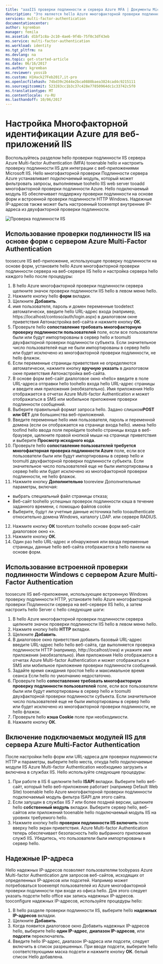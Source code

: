 ```yaml
---
title: "aaaIIS проверки подлинности и сервера Azure MFA | Документы Microsoft"
description: "Это является hello Azure многофакторной проверки подлинности, будет полезен при развертывании проверки подлинности служб IIS и сервера Azure Multi-factor Authentication."
services: multi-factor-authentication
documentationcenter: 
author: kgremban
manager: femila
ms.assetid: d1bf1c8a-2c10-4ae6-9f4b-75f0c3df43eb
ms.service: multi-factor-authentication
ms.workload: identity
ms.tgt_pltfrm: na
ms.devlang: na
ms.topic: get-started-article
ms.date: 06/16/2017
ms.author: kgremban
ms.reviewer: yossib
ms.custom: H1Hack27Feb2017,it-pro
ms.openlocfilehash: 74bd39c2644e2bca0880baea3824cad4c9215111
ms.sourcegitcommit: 523283cc1b3c37c428e77850964dc1c33742c5f0
ms.translationtype: MT
ms.contentlocale: ru-RU
ms.lasthandoff: 10/06/2017
---
```

# <a name="configure-azure-multi-factor-authentication-server-for-iis-web-apps"></a>Настройка Многофакторной идентификации Azure для веб-приложений IIS

Воспользуйтесь разделом hello проверки подлинности IIS сервера Azure Multi-factor Authentication (MFA) tooenable hello и настроить проверку подлинности IIS для интеграции с веб-приложениями Microsoft IIS. Hello многофакторной проверки Подлинности сервера Azure устанавливает подключаемый модуль, который может фильтровать запросы, выполняемые toohello IIS web server tooadd многофакторной проверки подлинности Azure. Hello подключаемый модуль IIS обеспечивает поддержку проверки подлинности на основе форм и встроенной проверки подлинности HTTP Windows. Надежные IP-адресов также может быть настроенный tooexempt внутренние IP-адреса из двухфакторной проверки подлинности.

![Проверка подлинности IIS](./media/multi-factor-authentication-get-started-server-iis/iis.png)

## <a name="using-form-based-iis-authentication-with-azure-multi-factor-authentication-server"></a>Использование проверки подлинности IIS на основе форм с сервером Azure Multi-Factor Authentication
toosecure IIS веб-приложение, использующее проверку подлинности на основе форм, установите hello Azure многофакторной проверки подлинности сервера на веб-сервере IIS hello и настройка сервера hello каждого hello после процедуры:

1. В hello Azure многофакторной проверки подлинности сервера щелкните значок проверки подлинности IIS hello в левом меню hello.
2. Нажмите кнопку hello **форм** вкладки.
3. Щелкните **Добавить**.
4. имя пользователя, пароль и домен переменные toodetect автоматически, введите hello URL-адрес входа (например, https://localhost/contoso/auth/login.aspx) в диалоговом окне приветствия Автонастройка веб-сайта и нажмите кнопку **ОК**.
5. Проверьте hello **сопоставление требовать многофакторную проверку подлинности пользователей** поле, если все пользователи были или будут импортированы в сервер hello и toomulti двухфакторной проверки подлинности субъекта. Если значительное число пользователей еще не были импортированы в сервер hello или будет исключено из многофакторной проверки подлинности, не hello флажок.
6. Если переменные страницы приветствия не определяются автоматически, нажмите кнопку **вручную указать** в диалоговом окне приветствия Автонастройка веб-сайта.
7. В основе форм веб-сайт диалоговое окно «hello» введите в поле URL-адреса отправки hello toohello входа hello URL-адрес страницы и введите имя приложения (необязательно). Имя приложения Hello отображается в отчетах Azure Multi-factor Authentication и может отображаться в SMS или мобильное приложение проверки подлинности сообщений.
8. Выберите правильный формат запроса hello. Задано слишком**POST или GET** для большинства веб-приложений.
9. Введите переменные hello имя пользователя, пароль и переменной домена (если он отображается на странице входа hello). имена hello toofind hello ввода поля перейдите toohello страницы входа в веб-браузере, щелкните правой кнопкой мыши на странице приветствия и выберите **Просмотр исходного кода**.
10. Проверьте hello **сопоставление пользователей требуется многофакторная проверка подлинности Azure** поле, если все пользователи были или будут импортированы в сервер hello и toomulti двухфакторной проверки подлинности субъекта. Если значительное число пользователей еще не были импортированы в сервер hello или будет исключено из многофакторной проверки подлинности, не hello флажок.
11. Нажмите кнопку **Дополнительно** tooreview Дополнительные параметры, включая:

  - выбрать специальный файл страницы отказа;
  - Веб-сайт toohello успешных проверок подлинности кэша в течение заданного времени, с помощью файлов cookie
  - Выберите, будут ли учетные данные источника hello tooauthenticate относительно домена Windows, каталогу LDAP. или сервере RADIUS.

12. Нажмите кнопку **ОК** tooreturn toohello основе форм веб-сайт диалоговое окно «».
13. Нажмите кнопку **ОК**.
14. Один раз hello URL-адрес и обнаружения или ввода переменные страницы, данные hello веб-сайта отображается в hello панели на основе форм.

## <a name="using-integrated-windows-authentication-with-azure-multi-factor-authentication-server"></a>Использование встроенной проверки подлинности Windows с сервером Azure Multi-Factor Authentication
toosecure IIS веб-приложение, использующее встроенную Windows проверку подлинности HTTP, установите hello Azure многофакторной проверки Подлинности сервера на веб-сервере IIS hello, а затем настроить hello Server с hello следующие шаги:

1. В hello Azure многофакторной проверки подлинности сервера щелкните значок проверки подлинности IIS hello в левом меню hello.
2. Нажмите кнопку hello **HTTP** вкладки.
3. Щелкните **Добавить**.
4. В диалоговое окно приветствия добавить базовый URL-адрес введите URL-адрес hello hello веб-сайта, где выполняется проверка подлинности HTTP (например, http://localhost/owa) и укажите имя приложения (необязательно). Имя приложения Hello отображается в отчетах Azure Multi-factor Authentication и может отображаться в SMS или мобильное приложение проверки подлинности сообщений.
5. Задайте время ожидания простоя hello и максимальное время сеанса Если hello по умолчанию недостаточно.
6. Проверьте hello **сопоставление требовать многофакторную проверку подлинности пользователей** поле, если все пользователи были или будут импортированы в сервер hello и toomulti двухфакторной проверки подлинности субъекта. Если значительное число пользователей еще не были импортированы в сервер hello или будет исключено из многофакторной проверки подлинности, не hello флажок.
7. Проверьте hello **кэша Cookie** поле при необходимости.
8. Нажмите кнопку **ОК**.

## <a name="enable-iis-plug-ins-for-azure-multi-factor-authentication-server"></a>Включение подключаемых модулей IIS для сервера Azure Multi-Factor Authentication
После настройки hello форм или URL-адреса для проверки подлинности HTTP и параметры, выберите hello места, откуда hello подключаемые модули IIS Azure Multi-factor Authentication необходимо загрузить и включена в службах IIS. Hello используйте следующие процедуры:

1. При работе в IIS 6 щелкните hello **ISAPI** вкладки. Выберите hello веб-сайт, который hello веб-приложение работает (например Default Web Site) tooenable hello Azure многофакторной проверки подлинности подключаемый модуль фильтра ISAPI для этого сайта.
2. Если запущен в службах IIS 7 или более поздней версии, щелкните hello **собственный модуль** вкладки. Выберите сервер hello, веб-сайтов или приложений tooenable hello подключаемый модуль IIS на уровнях требуемого hello.
3. Нажмите кнопку hello **проверки подлинности IIS включить** поле вверху hello экран приветствия. Azure Multi-factor Authentication теперь обеспечивает безопасность hello выбранного приложения служб IIS. Убедитесь, что пользователи были импортированы в сервер hello.

## <a name="trusted-ips"></a>Надежные IP-адреса
Hello надежных IP-адресов позволяет пользователям toobypass Azure Multi-factor Authentication для запросов веб-сайтов, исходящих от определенных IP-адресов или подсетей. Например может потребоваться tooexempt пользователей из Azure многофакторной проверки подлинности при входе из офиса hello. Для этого следует указать подсети hello office как запись надежных IP-адресов. tooconfigure надежных IP-адресов, используйте процедуры hello:

1. В hello разделе проверки подлинности IIS, выберите hello **надежных IP-адресов** вкладки.
2. Щелкните **Добавить**.
3. Когда появится диалоговое окно Добавить надежных IP-адресов hello, выберите hello **один IP-адрес**, **диапазон IP-адресов**, или **подсети** переключатель.
4. Введите hello IP-адрес, диапазон IP-адреса или подсети, следует включить в список разрешенных. При вводе подсети, выберите hello соответствующими маска подсети и нажмите кнопку **ОК**. белый список Hello добавлена.
